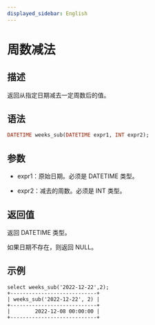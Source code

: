 ```yaml
---
displayed_sidebar: English
---
```


# 周数减法

## 描述

返回从指定日期减去一定周数后的值。

## 语法

```Haskell
DATETIME weeks_sub(DATETIME expr1, INT expr2);
```

## 参数

- expr1：原始日期。必须是 DATETIME 类型。

- expr2：减去的周数。必须是 INT 类型。

## 返回值

返回 DATETIME 类型。

如果日期不存在，则返回 NULL。

## 示例

```Plain
select weeks_sub('2022-12-22',2);
+----------------------------+
| weeks_sub('2022-12-22', 2) |
+----------------------------+
|        2022-12-08 00:00:00 |
+----------------------------+
```
